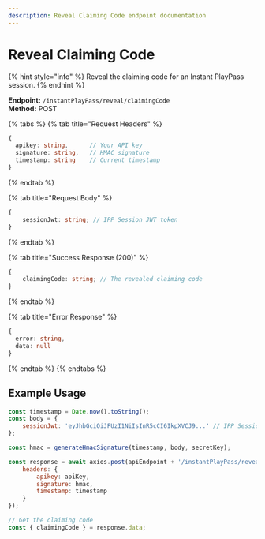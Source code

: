 ```yaml
---
description: Reveal Claiming Code endpoint documentation
---
```


# Reveal Claiming Code

{% hint style="info" %} Reveal the claiming code for an Instant PlayPass session. {% endhint %}

**Endpoint:** `/instantPlayPass/reveal/claimingCode`  
**Method:** POST

{% tabs %} {% tab title="Request Headers" %}

```typescript
{
  apikey: string,      // Your API key
  signature: string,   // HMAC signature
  timestamp: string    // Current timestamp
}
```

{% endtab %}

{% tab title="Request Body" %}

```typescript
{
    sessionJwt: string; // IPP Session JWT token
}
```

{% endtab %}

{% tab title="Success Response (200)" %}

```typescript
{
    claimingCode: string; // The revealed claiming code
}
```

{% endtab %}

{% tab title="Error Response" %}

```typescript
{
  error: string,
  data: null
}
```

{% endtab %} {% endtabs %}

## Example Usage

```javascript
const timestamp = Date.now().toString();
const body = {
    sessionJwt: 'eyJhbGciOiJFUzI1NiIsInR5cCI6IkpXVCJ9...' // IPP Session JWT from registration
};

const hmac = generateHmacSignature(timestamp, body, secretKey);

const response = await axios.post(apiEndpoint + '/instantPlayPass/reveal/claimingCode', body, {
    headers: {
        apikey: apiKey,
        signature: hmac,
        timestamp: timestamp
    }
});

// Get the claiming code
const { claimingCode } = response.data;
```
